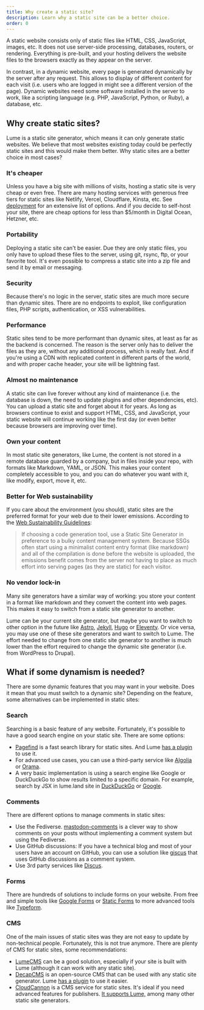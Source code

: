 ```yaml
---
title: Why create a static site?
description: Learn why a static site can be a better choice.
order: 0
---
```


A static website consists only of static files like HTML, CSS, JavaScript,
images, etc. It does not use server-side processing, databases, routers, or
rendering. Everything is pre-built, and your hosting delivers the website files
to the browsers exactly as they appear on the server.

In contrast, in a dynamic website, every page is generated dynamically by the
server after any request. This allows to display of different content for each
visit (i.e. users who are logged in might see a different version of the page).
Dynamic websites need some software installed in the server to work, like a
scripting language (e.g. PHP, JavaScript, Python, or Ruby), a database, etc.

## Why create static sites?

Lume is a static site generator, which means it can only generate static
websites. We believe that most websites existing today could be perfectly static
sites and this would make them better. Why static sites are a better choice in
most cases?

### It's cheaper

Unless you have a big site with millions of visits, hosting a static site is
very cheap or even free. There are many hosting services with generous free
tiers for static sites like Netlify, Vercel, Cloudflare, Kinsta, etc. See
[deployment](../advanced/deployment.md) for an extensive list of options. And if
you decide to self-host your site, there are cheap options for less than
$5/month in Digital Ocean, Hetzner, etc.

### Portability

Deploying a static site can't be easier. Due they are only static files, you
only have to upload these files to the server, using git, rsync, ftp, or your
favorite tool. It's even possible to compress a static site into a zip file and
send it by email or messaging.

### Security

Because there's no logic in the server, static sites are much more secure than
dynamic sites. There are no endpoints to exploit, like configuration files, PHP
scripts, authentication, or XSS vulnerabilities.

### Performance

Static sites tend to be more performant than dynamic sites, at least as far as
the backend is concerned. The reason is the server only has to deliver the files
as they are, without any additional process, which is really fast. And if you're
using a CDN with replicated content in different parts of the world, and with
proper cache header, your site will be lightning fast.

### Almost no maintenance

A static site can live forever without any kind of maintenance (i.e. the
database is down, the need to update plugins and other dependencies, etc). You
can upload a static site and forget about it for years. As long as browsers
continue to exist and support HTML, CSS, and JavaScript, your static website
will continue working like the first day (or even better because browsers are
improving over time).

### Own your content

In most static site generators, like Lume, the content is not stored in a remote
database guarded by a company, but in files inside your repo, with formats like
Markdown, YAML, or JSON. This makes your content completely accessible to you,
and you can do whatever you want with it, like modify, export, move it, etc.

### Better for Web sustainability

If you care about the environment (you should), static sites are the preferred
format for your web due to their lower emissions. According to the
[Web Sustainability Guidelines](https://w3c.github.io/sustyweb/#success-criterion-static-vs-dynamic-human-testable):

> If choosing a code generation tool, use a Static Site Generator in preference
> to a bulky content management system. Because SSGs often start using a
> minimalist content entry format (like markdown) and all of the compilation is
> done before the website is uploaded, the emissions benefit comes from the
> server not having to place as much effort into serving pages (as they are
> static) for each visitor.

### No vendor lock-in

Many site generators have a similar way of working: you store your content in a
format like markdown and they convert the content into web pages. This makes it
easy to switch from a static site generator to another.

Lume can be your current site generator, but maybe you want to switch to other
option in the future like [Astro](https://astro.build/),
[Jekyll](https://jekyllrb.com/), [Hugo](https://gohugo.io/) or
[Eleventy](https://www.11ty.dev/). Or vice versa, you may use one of these site
generators and want to switch to Lume. The effort needed to change from one
static site generator to another is much lower than the effort required to
change the dynamic site generator (i.e. from WordPress to Drupal).

## What if some dynamism is needed?

There are some dynamic features that you may want in your website. Does it mean
that you must switch to a dynamic site? Depending on the feature, some
alternatives can be implemented in static sites:

### Search

Searching is a basic feature of any website. Fortunately, it's possible to have
a good search engine on your static site. There are some options:

- [Pagefind](https://pagefind.app/) is a fast search library for static sites.
  And Lume [has a plugin](../../plugins/pagefind.md) to use it.
- For advanced use cases, you can use a third-party service like
  [Algolia](https://www.algolia.com/) or [Orama](https://orama.com/).
- A very basic implementation is using a search engine like Google or DuckDuckGo
  to show results limited to a specific domain. For example, search by JSX in
  lume.land site in [DuckDuckGo](https://duckduckgo.com/?q=jsx+site%3Alume.land)
  or [Google](https://www.google.com/search?q=jsx%20site%3Alume.land).

### Comments

There are different options to manage comments in static sites:

- Use the Fediverse.
  [mastodon-comments](https://github.com/oom-components/mastodon-comments) is a
  clever way to show comments on your posts without implementing a comment
  system but using the Fediverse.
- Use GitHub discussions: If you have a technical blog and most of your users
  have an account on GitHub, you can use a solution like
  [giscus](https://giscus.app/) that uses GitHub discussions as a comment
  system.
- Use 3rd party services like [Discus](https://disqus.com/).

### Forms

There are hundreds of solutions to include forms on your website. From free and
simple tools like [Google Forms](https://docs.google.com/forms/) or
[Static Forms](https://www.staticforms.xyz/) to more advanced tools like
[Typeform](https://www.typeform.com/).

### CMS

One of the main issues of static sites was they are not easy to update by
non-technical people. Fortunately, this is not true anymore. There are plenty of
CMS for static sites, some recommendations:

- [LumeCMS](../../cms/index.md) can be a good solution, especially if your site
  is built with Lume (although it can work with any static site).
- [DecapCMS](https://decapcms.org/) is an open-source CMS that can be used with
  any static site generator. Lume [has a plugin](../../plugins/decap_cms.md) to
  use it easier.
- [CloudCannon](https://cloudcannon.com/) is a CMS service for static sites.
  It's ideal if you need advanced features for publishers.
  [It supports Lume,](https://cloudcannon.com/lume-cms/) among many other static
  site generators.
